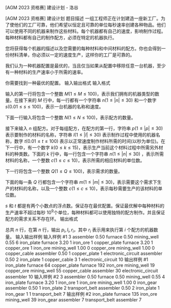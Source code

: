 



[AGM 2023 资格赛] 建设计划 - 洛谷














[AGM 2023 资格赛] 建设计划
题目描述
一组工程师正在计划建造一座新工厂。为了使他们的工厂可靠，他们希望以恒定且可靠的单位每秒速率创建各种物品。他们可以使用不同的机器来制作这些材料。每个机器都有自己的速度，影响制作过程。每种材料都有自己的制作配方，必须在特定的机器执行。

您将获得每个机器的描述以及您需要的每种材料和中间材料的配方。你也会得到一份材料清单，你必须以一定的速度生产，这样你的工厂是可靠的。

我们认为一种机器配置是最优的，当且仅当如果从配置中移除任意一台机器，至少有一种材料的生产速率小于所需的速率。

你需要找到一种最优的配置。
输入输出格式
输入格式

输入的第一行将包含一个整数 $M(1≤M≤100)$，表示我们拥有的机器类型的数量。在接下来的 $M$ 行中，每一行都有一个字符串 $n(1≤|n|≤30)$ 和一个数字 $s(0.01≤s≤100)$，表示一台机器的名称和速度。

下面一行输入将包含一个整数 $N(1≤N≤100)$，表示配方的数量。

接下来输入 $n$ 组配方。对于每组配方，在配方的第一行，字符串 $p(1≤|p|≤30)$ 表示要制作的材料的名称，字符串 $l(1≤|l|≤30)$ 表示制作过程中使用的机器名称，数字 $t(0.01≤t≤100)$ 表示以正常速度制作材料所需的时间(以秒为单位)。在下一行中，有一个数字 $k(0≤k≤15)$，表示生产当前这个材料过程中所需另外材料的种类数。下面的 $k$ 行中，每一行包含一个字符串 $n(1≤|n|≤30)$ ，表示所需材料的名称，一个整数 $c(1≤c≤10)$，表示所需的相应材料的单位数。

下一行将包含一个整数 $Q(1≤Q≤100)$，表示需求的数量。

下面的每一条 $Q$ 行都包含一个字符串 $m(1≤|m|≤30)$，表示需要这个需求下生产的材料的名称，以及一个整数 $c(1≤c≤10)$，表示每秒需要生产的该材料的单位数。

$s$ 和 $t$ 都是有两个小数点的浮点数。保证存在最优配置。保证最优解中每种材料的生产速率不超过每秒 $10^9$个单位，每种材料都可以使用独特的配方制作。并且保证配方的需求关系不存在环。
输出格式

总共 $n$ 行，在第 $n$ 行，输出 $p_i,l_i,r_i$，其中 $r_i$ 表示用来执行第 $i$ 个配方的机器数量。
输入输出样例
输入样例 #1
3
assembler 0.50
furnace 0.50
mining_well 0.55
6
iron_plate furnace 3.20
1
iron_ore 1
copper_plate furnace 3.20
1
copper_ore 1
iron_ore mining_well 1.00
0
copper_ore mining_well 1.00
0
copper_cable assembler 0.50
1
copper_plate 1
electronic_circuit assembler 0.50
2
iron_plate 1
copper_cable 3
1
electronic_circuit 10
输出样例 #1
iron_plate furnace 64
copper_plate furnace 192
iron_ore mining_well 19
copper_ore mining_well 55
copper_cable assembler 30
electronic_circuit assembler 10
输入样例 #2
3
assembler 0.50
furnace 0.50
mining_well 0.55
4
iron_plate furnace 3.20
1
iron_ore 1
iron_ore mining_well 1.00
0
iron_gear assembler 0.50
1
iron_plate 2
transport_belt assembler 0.50
2
iron_plate 1
iron_gear 1
1
transport_belt 7
输出样例 #2
iron_plate furnace 135
iron_ore mining_well 39
iron_gear assembler 7
transport_belt assembler 7






